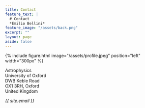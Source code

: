```yaml
---
title: Contact
feature_text: |
  # Contact
  *Emilio Bellini*
feature_image: "/assets/back.png"
excerpt: ""
layout: page
aside: false
---
```


{% include figure.html image="/assets/profile.jpeg" position="left" width="300px" %}


Astrophysics  
University of Oxford  
DWB Keble Road  
OX1 3RH, Oxford  
United Kingdom

*{{ site.email }}*
